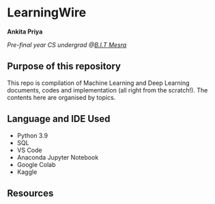 # LearningWire
**Ankita Priya**

*Pre-final year CS undergrad @[B.I.T Mesra](https://www.bitmesra.ac.in/)*

## Purpose of this repository
This repo is compilation of Machine Learning and Deep Learning documents, codes and implementation (all right from the scratch!). The contents here are organised by topics. 

## Language and IDE Used
- Python 3.9
- SQL
- VS Code
- Anaconda Jupyter Notebook
- Google Colab
- Kaggle

## Resources 
